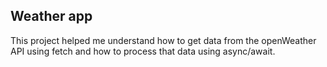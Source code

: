 Weather app
---
This project helped me understand how to get data from the openWeather API using fetch and how to process that data using async/await.